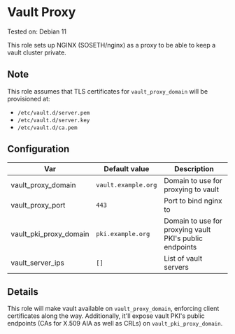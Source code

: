 # Vault Proxy

Tested on: Debian 11

This role sets up NGINX (SOSETH/nginx) as a proxy to be able to keep a vault cluster private.

## Note
This role assumes that TLS certificates for `vault_proxy_domain` will be provisioned at:
* `/etc/vault.d/server.pem`
* `/etc/vault.d/server.key`
* `/etc/vault.d/ca.pem`

## Configuration
|Var|Default value|Description|
|---|-------------|-----------|
|vault_proxy_domain|`vault.example.org`|Domain to use for proxying to vault|
|vault_proxy_port|`443`|Port to bind nginx to|
|vault_pki_proxy_domain|`pki.example.org`|Domain to use for proxying vault PKI's public endpoints|
|vault_server_ips|`[]`|List of vault servers|

## Details
This role will make vault available on `vault_proxy_domain`, enforcing client certificates along the way.
Additionally, it'll expose vault PKI's public endpoints (CAs for X.509 AIA as well as CRLs) on `vault_pki_proxy_domain`.